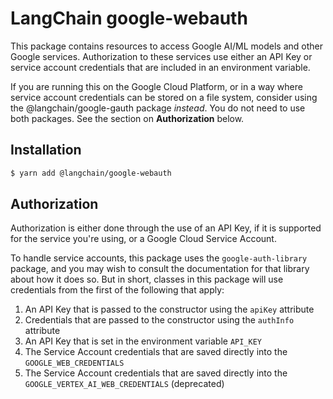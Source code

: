 # LangChain google-webauth

This package contains resources to access Google AI/ML models
and other Google services. Authorization to these services use
either an API Key or service account credentials that are included
in an environment variable.

If you are running this on the Google Cloud Platform, or in a way
where service account credentials can be stored on a file system,
consider using the @langchain/google-gauth
package _instead_. You do not need to use both packages. See the
section on **Authorization** below.

## Installation

```bash
$ yarn add @langchain/google-webauth
```

## Authorization

Authorization is either done through the use of an API Key, if it is
supported for the service you're using, or a Google Cloud Service
Account.

To handle service accounts, this package uses the `google-auth-library`
package, and you may wish to consult the documentation for that library
about how it does so. But in short, classes in this package will use
credentials from the first of the following that apply:

1. An API Key that is passed to the constructor using the `apiKey` attribute
2. Credentials that are passed to the constructor using the `authInfo` attribute
3. An API Key that is set in the environment variable `API_KEY`
4. The Service Account credentials that are saved directly into the
   `GOOGLE_WEB_CREDENTIALS`
5. The Service Account credentials that are saved directly into the
   `GOOGLE_VERTEX_AI_WEB_CREDENTIALS` (deprecated)
